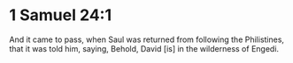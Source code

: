 # 1 Samuel 24:1

And it came to pass, when Saul was returned from following the Philistines, that it was told him, saying, Behold, David [is] in the wilderness of Engedi.